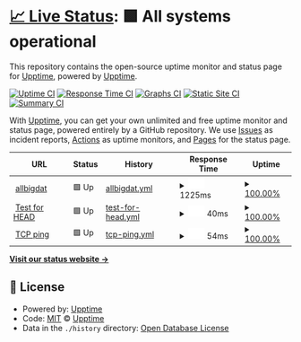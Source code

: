 # [📈 Live Status](https://upptime.github.io/upptime): <!--live status--> **🟩 All systems operational**

This repository contains the open-source uptime monitor and status page for [Upptime](https://upptime.js.org), powered by [Upptime](https://github.com/upptime/upptime).

[![Uptime CI](https://github.com/upptime/upptime/workflows/Uptime%20CI/badge.svg)](https://github.com/upptime/upptime/actions?query=workflow%3A%22Uptime+CI%22)
[![Response Time CI](https://github.com/upptime/upptime/workflows/Response%20Time%20CI/badge.svg)](https://github.com/upptime/upptime/actions?query=workflow%3A%22Response+Time+CI%22)
[![Graphs CI](https://github.com/upptime/upptime/workflows/Graphs%20CI/badge.svg)](https://github.com/upptime/upptime/actions?query=workflow%3A%22Graphs+CI%22)
[![Static Site CI](https://github.com/upptime/upptime/workflows/Static%20Site%20CI/badge.svg)](https://github.com/upptime/upptime/actions?query=workflow%3A%22Static+Site+CI%22)
[![Summary CI](https://github.com/upptime/upptime/workflows/Summary%20CI/badge.svg)](https://github.com/upptime/upptime/actions?query=workflow%3A%22Summary+CI%22)

With [Upptime](https://upptime.js.org), you can get your own unlimited and free uptime monitor and status page, powered entirely by a GitHub repository. We use [Issues](https://github.com/upptime/upptime/issues) as incident reports, [Actions](https://github.com/upptime/upptime/actions) as uptime monitors, and [Pages](https://upptime.github.io/upptime) for the status page.

<!--start: status pages-->
<!-- This summary is generated by Upptime (https://github.com/upptime/upptime) -->
<!-- Do not edit this manually, your changes will be overwritten -->
<!-- prettier-ignore -->
| URL | Status | History | Response Time | Uptime |
| --- | ------ | ------- | ------------- | ------ |
| <img alt="" src="https://favicons.githubusercontent.com/allbigdat.com" height="13"> [allbigdat](http://allbigdat.com/) | 🟩 Up | [allbigdat.yml](https://github.com/eeeclipse/upptime-abt/commits/HEAD/history/allbigdat.yml) | <details><summary><img alt="Response time graph" src="./graphs/allbigdat/response-time-week.png" height="20"> 1225ms</summary><br><a href="https://upptime.github.io/upptime/history/allbigdat"><img alt="Response time 1495" src="https://img.shields.io/endpoint?url=https%3A%2F%2Fraw.githubusercontent.com%2Feeeclipse%2Fupptime-abt%2FHEAD%2Fapi%2Fallbigdat%2Fresponse-time.json"></a><br><a href="https://upptime.github.io/upptime/history/allbigdat"><img alt="24-hour response time 1818" src="https://img.shields.io/endpoint?url=https%3A%2F%2Fraw.githubusercontent.com%2Feeeclipse%2Fupptime-abt%2FHEAD%2Fapi%2Fallbigdat%2Fresponse-time-day.json"></a><br><a href="https://upptime.github.io/upptime/history/allbigdat"><img alt="7-day response time 1225" src="https://img.shields.io/endpoint?url=https%3A%2F%2Fraw.githubusercontent.com%2Feeeclipse%2Fupptime-abt%2FHEAD%2Fapi%2Fallbigdat%2Fresponse-time-week.json"></a><br><a href="https://upptime.github.io/upptime/history/allbigdat"><img alt="30-day response time 1285" src="https://img.shields.io/endpoint?url=https%3A%2F%2Fraw.githubusercontent.com%2Feeeclipse%2Fupptime-abt%2FHEAD%2Fapi%2Fallbigdat%2Fresponse-time-month.json"></a><br><a href="https://upptime.github.io/upptime/history/allbigdat"><img alt="1-year response time 1495" src="https://img.shields.io/endpoint?url=https%3A%2F%2Fraw.githubusercontent.com%2Feeeclipse%2Fupptime-abt%2FHEAD%2Fapi%2Fallbigdat%2Fresponse-time-year.json"></a></details> | <details><summary><a href="https://upptime.github.io/upptime/history/allbigdat">100.00%</a></summary><a href="https://upptime.github.io/upptime/history/allbigdat"><img alt="All-time uptime 100.00%" src="https://img.shields.io/endpoint?url=https%3A%2F%2Fraw.githubusercontent.com%2Feeeclipse%2Fupptime-abt%2FHEAD%2Fapi%2Fallbigdat%2Fuptime.json"></a><br><a href="https://upptime.github.io/upptime/history/allbigdat"><img alt="24-hour uptime 100.00%" src="https://img.shields.io/endpoint?url=https%3A%2F%2Fraw.githubusercontent.com%2Feeeclipse%2Fupptime-abt%2FHEAD%2Fapi%2Fallbigdat%2Fuptime-day.json"></a><br><a href="https://upptime.github.io/upptime/history/allbigdat"><img alt="7-day uptime 100.00%" src="https://img.shields.io/endpoint?url=https%3A%2F%2Fraw.githubusercontent.com%2Feeeclipse%2Fupptime-abt%2FHEAD%2Fapi%2Fallbigdat%2Fuptime-week.json"></a><br><a href="https://upptime.github.io/upptime/history/allbigdat"><img alt="30-day uptime 100.00%" src="https://img.shields.io/endpoint?url=https%3A%2F%2Fraw.githubusercontent.com%2Feeeclipse%2Fupptime-abt%2FHEAD%2Fapi%2Fallbigdat%2Fuptime-month.json"></a><br><a href="https://upptime.github.io/upptime/history/allbigdat"><img alt="1-year uptime 100.00%" src="https://img.shields.io/endpoint?url=https%3A%2F%2Fraw.githubusercontent.com%2Feeeclipse%2Fupptime-abt%2FHEAD%2Fapi%2Fallbigdat%2Fuptime-year.json"></a></details>
| <img alt="" src="https://favicons.githubusercontent.com/www.google.com" height="13"> [Test for HEAD](https://www.google.com) | 🟩 Up | [test-for-head.yml](https://github.com/eeeclipse/upptime-abt/commits/HEAD/history/test-for-head.yml) | <details><summary><img alt="Response time graph" src="./graphs/test-for-head/response-time-week.png" height="20"> 40ms</summary><br><a href="https://upptime.github.io/upptime/history/test-for-head"><img alt="Response time 46" src="https://img.shields.io/endpoint?url=https%3A%2F%2Fraw.githubusercontent.com%2Feeeclipse%2Fupptime-abt%2FHEAD%2Fapi%2Ftest-for-head%2Fresponse-time.json"></a><br><a href="https://upptime.github.io/upptime/history/test-for-head"><img alt="24-hour response time 32" src="https://img.shields.io/endpoint?url=https%3A%2F%2Fraw.githubusercontent.com%2Feeeclipse%2Fupptime-abt%2FHEAD%2Fapi%2Ftest-for-head%2Fresponse-time-day.json"></a><br><a href="https://upptime.github.io/upptime/history/test-for-head"><img alt="7-day response time 40" src="https://img.shields.io/endpoint?url=https%3A%2F%2Fraw.githubusercontent.com%2Feeeclipse%2Fupptime-abt%2FHEAD%2Fapi%2Ftest-for-head%2Fresponse-time-week.json"></a><br><a href="https://upptime.github.io/upptime/history/test-for-head"><img alt="30-day response time 45" src="https://img.shields.io/endpoint?url=https%3A%2F%2Fraw.githubusercontent.com%2Feeeclipse%2Fupptime-abt%2FHEAD%2Fapi%2Ftest-for-head%2Fresponse-time-month.json"></a><br><a href="https://upptime.github.io/upptime/history/test-for-head"><img alt="1-year response time 46" src="https://img.shields.io/endpoint?url=https%3A%2F%2Fraw.githubusercontent.com%2Feeeclipse%2Fupptime-abt%2FHEAD%2Fapi%2Ftest-for-head%2Fresponse-time-year.json"></a></details> | <details><summary><a href="https://upptime.github.io/upptime/history/test-for-head">100.00%</a></summary><a href="https://upptime.github.io/upptime/history/test-for-head"><img alt="All-time uptime 100.00%" src="https://img.shields.io/endpoint?url=https%3A%2F%2Fraw.githubusercontent.com%2Feeeclipse%2Fupptime-abt%2FHEAD%2Fapi%2Ftest-for-head%2Fuptime.json"></a><br><a href="https://upptime.github.io/upptime/history/test-for-head"><img alt="24-hour uptime 100.00%" src="https://img.shields.io/endpoint?url=https%3A%2F%2Fraw.githubusercontent.com%2Feeeclipse%2Fupptime-abt%2FHEAD%2Fapi%2Ftest-for-head%2Fuptime-day.json"></a><br><a href="https://upptime.github.io/upptime/history/test-for-head"><img alt="7-day uptime 100.00%" src="https://img.shields.io/endpoint?url=https%3A%2F%2Fraw.githubusercontent.com%2Feeeclipse%2Fupptime-abt%2FHEAD%2Fapi%2Ftest-for-head%2Fuptime-week.json"></a><br><a href="https://upptime.github.io/upptime/history/test-for-head"><img alt="30-day uptime 100.00%" src="https://img.shields.io/endpoint?url=https%3A%2F%2Fraw.githubusercontent.com%2Feeeclipse%2Fupptime-abt%2FHEAD%2Fapi%2Ftest-for-head%2Fuptime-month.json"></a><br><a href="https://upptime.github.io/upptime/history/test-for-head"><img alt="1-year uptime 100.00%" src="https://img.shields.io/endpoint?url=https%3A%2F%2Fraw.githubusercontent.com%2Feeeclipse%2Fupptime-abt%2FHEAD%2Fapi%2Ftest-for-head%2Fuptime-year.json"></a></details>
| <img alt="" src="https://favicons.githubusercontent.com/null" height="13"> [TCP ping](1.1.1.1) | 🟩 Up | [tcp-ping.yml](https://github.com/eeeclipse/upptime-abt/commits/HEAD/history/tcp-ping.yml) | <details><summary><img alt="Response time graph" src="./graphs/tcp-ping/response-time-week.png" height="20"> 54ms</summary><br><a href="https://upptime.github.io/upptime/history/tcp-ping"><img alt="Response time 62" src="https://img.shields.io/endpoint?url=https%3A%2F%2Fraw.githubusercontent.com%2Feeeclipse%2Fupptime-abt%2FHEAD%2Fapi%2Ftcp-ping%2Fresponse-time.json"></a><br><a href="https://upptime.github.io/upptime/history/tcp-ping"><img alt="24-hour response time 46" src="https://img.shields.io/endpoint?url=https%3A%2F%2Fraw.githubusercontent.com%2Feeeclipse%2Fupptime-abt%2FHEAD%2Fapi%2Ftcp-ping%2Fresponse-time-day.json"></a><br><a href="https://upptime.github.io/upptime/history/tcp-ping"><img alt="7-day response time 54" src="https://img.shields.io/endpoint?url=https%3A%2F%2Fraw.githubusercontent.com%2Feeeclipse%2Fupptime-abt%2FHEAD%2Fapi%2Ftcp-ping%2Fresponse-time-week.json"></a><br><a href="https://upptime.github.io/upptime/history/tcp-ping"><img alt="30-day response time 57" src="https://img.shields.io/endpoint?url=https%3A%2F%2Fraw.githubusercontent.com%2Feeeclipse%2Fupptime-abt%2FHEAD%2Fapi%2Ftcp-ping%2Fresponse-time-month.json"></a><br><a href="https://upptime.github.io/upptime/history/tcp-ping"><img alt="1-year response time 62" src="https://img.shields.io/endpoint?url=https%3A%2F%2Fraw.githubusercontent.com%2Feeeclipse%2Fupptime-abt%2FHEAD%2Fapi%2Ftcp-ping%2Fresponse-time-year.json"></a></details> | <details><summary><a href="https://upptime.github.io/upptime/history/tcp-ping">100.00%</a></summary><a href="https://upptime.github.io/upptime/history/tcp-ping"><img alt="All-time uptime 100.00%" src="https://img.shields.io/endpoint?url=https%3A%2F%2Fraw.githubusercontent.com%2Feeeclipse%2Fupptime-abt%2FHEAD%2Fapi%2Ftcp-ping%2Fuptime.json"></a><br><a href="https://upptime.github.io/upptime/history/tcp-ping"><img alt="24-hour uptime 100.00%" src="https://img.shields.io/endpoint?url=https%3A%2F%2Fraw.githubusercontent.com%2Feeeclipse%2Fupptime-abt%2FHEAD%2Fapi%2Ftcp-ping%2Fuptime-day.json"></a><br><a href="https://upptime.github.io/upptime/history/tcp-ping"><img alt="7-day uptime 100.00%" src="https://img.shields.io/endpoint?url=https%3A%2F%2Fraw.githubusercontent.com%2Feeeclipse%2Fupptime-abt%2FHEAD%2Fapi%2Ftcp-ping%2Fuptime-week.json"></a><br><a href="https://upptime.github.io/upptime/history/tcp-ping"><img alt="30-day uptime 100.00%" src="https://img.shields.io/endpoint?url=https%3A%2F%2Fraw.githubusercontent.com%2Feeeclipse%2Fupptime-abt%2FHEAD%2Fapi%2Ftcp-ping%2Fuptime-month.json"></a><br><a href="https://upptime.github.io/upptime/history/tcp-ping"><img alt="1-year uptime 100.00%" src="https://img.shields.io/endpoint?url=https%3A%2F%2Fraw.githubusercontent.com%2Feeeclipse%2Fupptime-abt%2FHEAD%2Fapi%2Ftcp-ping%2Fuptime-year.json"></a></details>

<!--end: status pages-->

[**Visit our status website →**](https://upptime.github.io/upptime)

## 📄 License

- Powered by: [Upptime](https://github.com/upptime/upptime)
- Code: [MIT](./LICENSE) © [Upptime](https://upptime.js.org)
- Data in the `./history` directory: [Open Database License](https://opendatacommons.org/licenses/odbl/1-0/)
